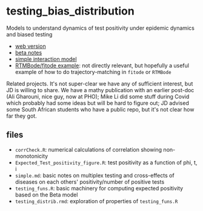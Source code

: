 # testing_bias_distribution

Models to understand dynamics of test positivity under epidemic dynamics and biased testing

- [web version](https://bbolker.github.io/testing_bias_distribution/)
- [beta notes](docs/testing_distrib.html)
- [simple interaction model](simple.md)
- [RTMBode/fitode example](fitodeMCMC.R): not directly relevant, but hopefully a useful example of how to do trajectory-matching in `fitode` or `RTMBode`


Related projects. It's not super-clear we have any of sufficient interest, but JD is willing to share. We have a mathy publication with an earlier post-doc (Ali Gharouni, nice guy, now at PHO); Mike Li did some stuff during Covid which probably had some ideas but will be hard to figure out; JD advised some South African students who have a public repo, but it's not clear how far they got.

## files

- `corrCheck.R`: numerical calculations of correlation showing non-monotonicity
- `Expected_Test_positivity_figure.R`: test positivity as a function of phi, t, i
- `simple.md`: basic notes on multiplex testing and cross-effects of diseases on each others' positivity/number of positive tests
- `testing_funs.R`: basic machinery for computing expected positivity based on the Beta model
- `testing_distrib.rmd`: exploration of properties of `testing_funs.R`
